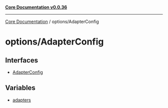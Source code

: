 [**Core Documentation v0.0.36**](../../README.md)

***

[Core Documentation](../../modules.md) / options/AdapterConfig

# options/AdapterConfig

## Interfaces

- [AdapterConfig](interfaces/AdapterConfig.md)

## Variables

- [adapters](variables/adapters.md)
